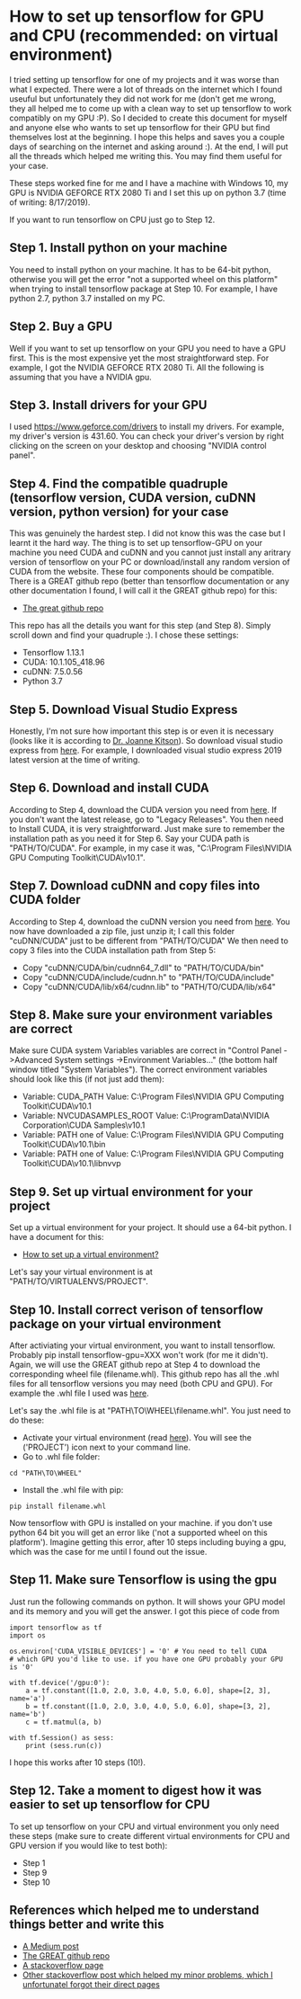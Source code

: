 # How to set up tensorflow for GPU and CPU (recommended: on virtual environment)
I tried setting up tensorflow for one of my projects and it was worse than what I expected. There were a lot of threads on the internet which I found useuful but unfortunately they did not work for me (don't get me wrong, they all helped me to come up with a clean way to set up tensorflow to work compatibly on my GPU :P). So I decided to create this document for myself and anyone else who wants to set up tensorflow for their GPU but find themselves lost at the beginning. I hope this helps and saves you a couple days of searching on the internet and asking around :). At the end, I will put all the threads which helped me writing this. You may find them useful for your case.

These steps worked fine for me and I have a machine with Windows 10, my GPU is NVIDIA GEFORCE RTX 2080 Ti and I set this up on python 3.7 (time of writing: 8/17/2019).

If you want to run tensorflow on CPU just go to Step 12.

## Step 1. Install python on your machine 
You need to install python on your machine. It has to be 64-bit python, otherwise you will get the error "not a supported wheel on this platform" when trying to install tensorflow package at Step 10. For example, I have python 2.7, python 3.7 installed on my PC.

## Step 2. Buy a GPU
Well if you want to set up tensorflow on your GPU you need to have a GPU first. This is the most expensive yet the most straightforward step. For example, I got the NVIDIA GEFORCE RTX 2080 Ti. All the following is assuming that you have a NVIDIA gpu.

## Step 3. Install drivers for your GPU
I used https://www.geforce.com/drivers to install my drivers. For example, my driver's version is 431.60. You can check your driver's version by right clicking on the screen on your desktop and choosing "NVIDIA control panel".

## Step 4. Find the compatible quadruple (tensorflow version, CUDA version, cuDNN version, python version) for your case
This was genuinely the hardest step. I did not know this was the case but I learnt it the hard way. The thing is to set up tensorflow-GPU on your machine you need CUDA and cuDNN and you cannot just install any aritrary version of tensorflow on your PC or download/install any random version of CUDA from the website. These four components should be compatible. There is a GREAT github repo (better than tensorflow documentation or any other documentation I found, I will call it the GREAT github repo) for this:
* [The great github repo](https://github.com/fo40225/tensorflow-windows-wheel)

This repo has all the details you want for this step (and Step 8). Simply scroll down and find your quadruple :). I chose these settings:

* Tensorflow 1.13.1
* CUDA: 10.1.105_418.96
* cuDNN: 7.5.0.56
* Python 3.7

## Step 5. Download Visual Studio Express
Honestly, I'm not sure how important this step is or even it is necessary (looks like it is according to [Dr. Joanne Kitson](https://towardsdatascience.com/installing-tensorflow-with-cuda-cudnn-and-gpu-support-on-windows-10-60693e46e781)). So download visual studio express from [here](https://visualstudio.microsoft.com/vs/express/). For example, I downloaded visual studio express 2019 latest version at the time of writing.

## Step 6. Download and install CUDA
According to Step 4, download the CUDA version you need from [here](https://developer.nvidia.com/cuda-downloads). If you don't want the latest release, go to "Legacy Releases". You then need to Install CUDA, it is very straightforward. Just make sure to remember the installation path as you need it for Step 6. Say your CUDA path is "PATH/TO/CUDA". For example, in my case it was, "C:\Program Files\NVIDIA GPU Computing Toolkit\CUDA\v10.1".

## Step 7. Download cuDNN and copy files into CUDA folder
According to Step 4, download the cuDNN version you need from [here](https://developer.nvidia.com/cudnn). You now have downloaded a zip file, just unzip it; I call this folder "cuDNN/CUDA" just to be different from "PATH/TO/CUDA" We then need to copy 3 files into the CUDA installation path from Step 5:

* Copy "cuDNN/CUDA/bin/cudnn64_7.dll" to "PATH/TO/CUDA/bin"
* Copy "cuDNN/CUDA/include/cudnn.h" to "PATH/TO/CUDA/include"
* Copy "cuDNN/CUDA/lib/x64/cudnn.lib" to "PATH/TO/CUDA/lib/x64"

## Step 8. Make sure your environment variables are correct
Make sure CUDA system Variables variables are correct in "Control Panel ->Advanced System settings ->Environment Variables..." (the bottom half window titled "System Variables"). The correct environment variables should look like this (if not just add them):

* Variable: CUDA_PATH   Value:  C:\Program Files\NVIDIA GPU Computing Toolkit\CUDA\v10.1
* Variable: NVCUDASAMPLES_ROOT   Value:  C:\ProgramData\NVIDIA Corporation\CUDA Samples\v10.1
* Variable: PATH   one of Value:  C:\Program Files\NVIDIA GPU Computing Toolkit\CUDA\v10.1\bin
* Variable: PATH   one of Value:  C:\Program Files\NVIDIA GPU Computing Toolkit\CUDA\v10.1\libnvvp

## Step 9. Set up virtual environment for your project
Set up a virtual environment for your project. It should use a 64-bit python. I have a document for this:

* [How to set up a virtual environment?](https://github.com/SalarAbb/Set-up-virtualenv-for-python)

Let's say your virtual environment is at "PATH/TO/VIRTUALENVS/PROJECT".

## Step 10. Install correct verison of tensorflow package on your virtual environment
After activiating your virtual environment, you want to install tensorflow. Probably pip install tensorflow-gpu=XXX won't work (for me it didn't). Again, we will use the GREAT github repo at Step 4 to download the corresponding wheel file (filename.whl). This github repo has all the .whl files for all tensorflow versions you may need (both CPU and GPU). For example the .whl file I used was [here](https://github.com/fo40225/tensorflow-windows-wheel/tree/master/1.13.1/py37/GPU/cuda101cudnn75sse2).

Let's say the .whl file is at "PATH\TO\WHEEL\filename.whl". You just need to do these:

* Activate your virtual environment (read [here](https://github.com/SalarAbb/Set-up-virtualenv-for-python)). You will see the ('PROJECT') icon next to your command line.
* Go to .whl file folder:
```
cd "PATH\TO\WHEEL"
```
* Install the .whl file with pip:
```
pip install filename.whl
```
Now tensorflow with GPU is installed on your machine. if you don't use python 64 bit you will get an error like ('not a supported wheel on this platform'). Imagine getting this error, after 10 steps including buying a gpu, which was the case for me until I found out the issue.

## Step 11. Make sure Tensorflow is using the gpu
Just run the following commands on python. It will shows your GPU model and its memory and you will get the answer. I got this piece of code from
```
import tensorflow as tf
import os

os.environ['CUDA_VISIBLE_DEVICES'] = '0' # You need to tell CUDA
# which GPU you'd like to use. if you have one GPU probably your GPU is '0'

with tf.device('/gpu:0'):
    a = tf.constant([1.0, 2.0, 3.0, 4.0, 5.0, 6.0], shape=[2, 3], name='a')
    b = tf.constant([1.0, 2.0, 3.0, 4.0, 5.0, 6.0], shape=[3, 2], name='b')
    c = tf.matmul(a, b)

with tf.Session() as sess:
    print (sess.run(c))
```
I hope this works after 10 steps (10!).

## Step 12. Take a moment to digest how it was easier to set up tensorflow for CPU
To set up tensorflow on your CPU and virtual environment you only need these steps (make sure to create different virtual environments for CPU and GPU version if you would like to test both):
* Step 1
* Step 9
* Step 10



## References which helped me to understand things better and write this
* [A Medium post](https://towardsdatascience.com/installing-tensorflow-with-cuda-cudnn-and-gpu-support-on-windows-10-60693e46e781)
* [The GREAT github repo](https://github.com/fo40225/tensorflow-windows-wheel)
* [A stackoverflow page](https://stackoverflow.com/questions/45316569/how-to-install-tensorflow-on-python-2-7-on-windows)
* [Other stackoverflow post which helped my minor problems, which I unfortunatel forgot their direct pages](https://stackoverflow.com)
